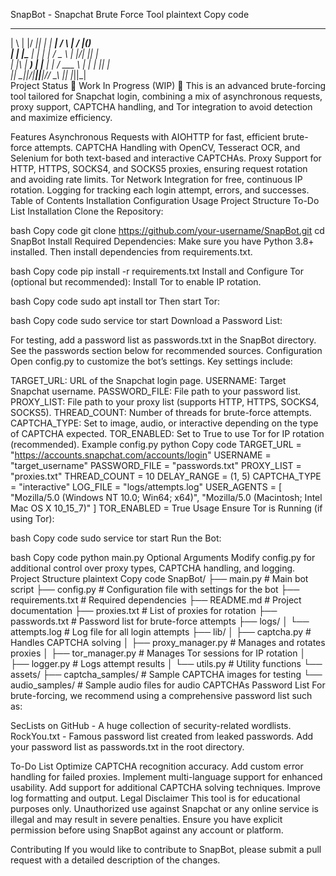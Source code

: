 SnapBot - Snapchat Brute Force Tool
plaintext
Copy code
 _   _  ____  _      _____     _      __  __  _    
| \ | |/ ___|| |    | ____|   / \    |  \/  |(_)   
|  \| |\___ \| |    |  _|    / _ \   | |\/| || |   
| |\  | ___) | |___ | |___  / ___ \  | |  | || |   
|_| \_||____/|_____||_____|/_/   \_\ |_|  |_||_|   
Project Status
🚧 Work In Progress (WIP) 🚧
This is an advanced brute-forcing tool tailored for Snapchat login, combining a mix of asynchronous requests, proxy support, CAPTCHA handling, and Tor integration to avoid detection and maximize efficiency.

Features
Asynchronous Requests with AIOHTTP for fast, efficient brute-force attempts.
CAPTCHA Handling with OpenCV, Tesseract OCR, and Selenium for both text-based and interactive CAPTCHAs.
Proxy Support for HTTP, HTTPS, SOCKS4, and SOCKS5 proxies, ensuring request rotation and avoiding rate limits.
Tor Network Integration for free, continuous IP rotation.
Logging for tracking each login attempt, errors, and successes.
Table of Contents
Installation
Configuration
Usage
Project Structure
To-Do List
Installation
Clone the Repository:

bash
Copy code
git clone https://github.com/your-username/SnapBot.git
cd SnapBot
Install Required Dependencies: Make sure you have Python 3.8+ installed. Then install dependencies from requirements.txt.

bash
Copy code
pip install -r requirements.txt
Install and Configure Tor (optional but recommended): Install Tor to enable IP rotation.

bash
Copy code
sudo apt install tor
Then start Tor:

bash
Copy code
sudo service tor start
Download a Password List:

For testing, add a password list as passwords.txt in the SnapBot directory. See the passwords section below for recommended sources.
Configuration
Open config.py to customize the bot’s settings. Key settings include:

TARGET_URL: URL of the Snapchat login page.
USERNAME: Target Snapchat username.
PASSWORD_FILE: File path to your password list.
PROXY_LIST: File path to your proxy list (supports HTTP, HTTPS, SOCKS4, SOCKS5).
THREAD_COUNT: Number of threads for brute-force attempts.
CAPTCHA_TYPE: Set to image, audio, or interactive depending on the type of CAPTCHA expected.
TOR_ENABLED: Set to True to use Tor for IP rotation (recommended).
Example config.py
python
Copy code
TARGET_URL = "https://accounts.snapchat.com/accounts/login"
USERNAME = "target_username"
PASSWORD_FILE = "passwords.txt"
PROXY_LIST = "proxies.txt"
THREAD_COUNT = 10
DELAY_RANGE = (1, 5)
CAPTCHA_TYPE = "interactive"
LOG_FILE = "logs/attempts.log"
USER_AGENTS = [
    "Mozilla/5.0 (Windows NT 10.0; Win64; x64)",
    "Mozilla/5.0 (Macintosh; Intel Mac OS X 10_15_7)"
]
TOR_ENABLED = True
Usage
Ensure Tor is Running (if using Tor):

bash
Copy code
sudo service tor start
Run the Bot:

bash
Copy code
python main.py
Optional Arguments
Modify config.py for additional control over proxy types, CAPTCHA handling, and logging.
Project Structure
plaintext
Copy code
SnapBot/
├── main.py                 # Main bot script
├── config.py               # Configuration file with settings for the bot
├── requirements.txt        # Required dependencies
├── README.md               # Project documentation
├── proxies.txt             # List of proxies for rotation
├── passwords.txt           # Password list for brute-force attempts
├── logs/
│   └── attempts.log        # Log file for all login attempts
├── lib/
│   ├── captcha.py          # Handles CAPTCHA solving
│   ├── proxy_manager.py    # Manages and rotates proxies
│   ├── tor_manager.py      # Manages Tor sessions for IP rotation
│   ├── logger.py           # Logs attempt results
│   └── utils.py            # Utility functions
└── assets/
    ├── captcha_samples/    # Sample CAPTCHA images for testing
    └── audio_samples/      # Sample audio files for audio CAPTCHAs
Password List
For brute-forcing, we recommend using a comprehensive password list such as:

SecLists on GitHub - A huge collection of security-related wordlists.
RockYou.txt - Famous password list created from leaked passwords.
Add your password list as passwords.txt in the root directory.

To-Do List
 Optimize CAPTCHA recognition accuracy.
 Add custom error handling for failed proxies.
 Implement multi-language support for enhanced usability.
 Add support for additional CAPTCHA solving techniques.
 Improve log formatting and output.
Legal Disclaimer
This tool is for educational purposes only. Unauthorized use against Snapchat or any online service is illegal and may result in severe penalties. Ensure you have explicit permission before using SnapBot against any account or platform.

Contributing
If you would like to contribute to SnapBot, please submit a pull request with a detailed description of the changes.

